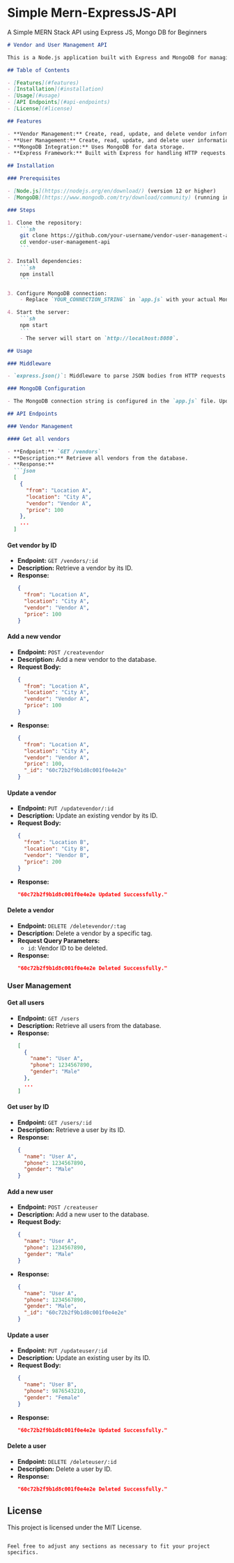# Simple Mern-ExpressJS-API
A Simple MERN Stack API using Express JS, Mongo DB for Beginners

```markdown
# Vendor and User Management API

This is a Node.js application built with Express and MongoDB for managing vendors and users. The API allows for creating, reading, updating, and deleting vendors and users.

## Table of Contents

- [Features](#features)
- [Installation](#installation)
- [Usage](#usage)
- [API Endpoints](#api-endpoints)
- [License](#license)

## Features

- **Vendor Management:** Create, read, update, and delete vendor information.
- **User Management:** Create, read, update, and delete user information.
- **MongoDB Integration:** Uses MongoDB for data storage.
- **Express Framework:** Built with Express for handling HTTP requests.

## Installation

### Prerequisites

- [Node.js](https://nodejs.org/en/download/) (version 12 or higher)
- [MongoDB](https://www.mongodb.com/try/download/community) (running instance or connection string)

### Steps

1. Clone the repository:
    ```sh
    git clone https://github.com/your-username/vendor-user-management-api.git
    cd vendor-user-management-api
    ```

2. Install dependencies:
    ```sh
    npm install
    ```

3. Configure MongoDB connection:
    - Replace `YOUR_CONNECTION_STRING` in `app.js` with your actual MongoDB connection string.

4. Start the server:
    ```sh
    npm start
    ```
    - The server will start on `http://localhost:8080`.

## Usage

### Middleware

- `express.json()`: Middleware to parse JSON bodies from HTTP requests.

### MongoDB Configuration

- The MongoDB connection string is configured in the `app.js` file. Update the `mongoDbConnectionString` variable with your MongoDB connection string.

## API Endpoints

### Vendor Management

#### Get all vendors

- **Endpoint:** `GET /vendors`
- **Description:** Retrieve all vendors from the database.
- **Response:**
  ```json
  [
    {
      "from": "Location A",
      "location": "City A",
      "vendor": "Vendor A",
      "price": 100
    },
    ...
  ]
  ```

#### Get vendor by ID

- **Endpoint:** `GET /vendors/:id`
- **Description:** Retrieve a vendor by its ID.
- **Response:**
  ```json
  {
    "from": "Location A",
    "location": "City A",
    "vendor": "Vendor A",
    "price": 100
  }
  ```

#### Add a new vendor

- **Endpoint:** `POST /createvendor`
- **Description:** Add a new vendor to the database.
- **Request Body:**
  ```json
  {
    "from": "Location A",
    "location": "City A",
    "vendor": "Vendor A",
    "price": 100
  }
  ```
- **Response:**
  ```json
  {
    "from": "Location A",
    "location": "City A",
    "vendor": "Vendor A",
    "price": 100,
    "_id": "60c72b2f9b1d8c001f0e4e2e"
  }
  ```

#### Update a vendor

- **Endpoint:** `PUT /updatevendor/:id`
- **Description:** Update an existing vendor by its ID.
- **Request Body:**
  ```json
  {
    "from": "Location B",
    "location": "City B",
    "vendor": "Vendor B",
    "price": 200
  }
  ```
- **Response:**
  ```json
  "60c72b2f9b1d8c001f0e4e2e Updated Successfully."
  ```

#### Delete a vendor

- **Endpoint:** `DELETE /deletevendor/:tag`
- **Description:** Delete a vendor by a specific tag.
- **Request Query Parameters:**
  - `id`: Vendor ID to be deleted.
- **Response:**
  ```json
  "60c72b2f9b1d8c001f0e4e2e Deleted Successfully."
  ```

### User Management

#### Get all users

- **Endpoint:** `GET /users`
- **Description:** Retrieve all users from the database.
- **Response:**
  ```json
  [
    {
      "name": "User A",
      "phone": 1234567890,
      "gender": "Male"
    },
    ...
  ]
  ```

#### Get user by ID

- **Endpoint:** `GET /users/:id`
- **Description:** Retrieve a user by its ID.
- **Response:**
  ```json
  {
    "name": "User A",
    "phone": 1234567890,
    "gender": "Male"
  }
  ```

#### Add a new user

- **Endpoint:** `POST /createuser`
- **Description:** Add a new user to the database.
- **Request Body:**
  ```json
  {
    "name": "User A",
    "phone": 1234567890,
    "gender": "Male"
  }
  ```
- **Response:**
  ```json
  {
    "name": "User A",
    "phone": 1234567890,
    "gender": "Male",
    "_id": "60c72b2f9b1d8c001f0e4e2e"
  }
  ```

#### Update a user

- **Endpoint:** `PUT /updateuser/:id`
- **Description:** Update an existing user by its ID.
- **Request Body:**
  ```json
  {
    "name": "User B",
    "phone": 9876543210,
    "gender": "Female"
  }
  ```
- **Response:**
  ```json
  "60c72b2f9b1d8c001f0e4e2e Updated Successfully."
  ```

#### Delete a user

- **Endpoint:** `DELETE /deleteuser/:id`
- **Description:** Delete a user by ID.
- **Response:**
  ```json
  "60c72b2f9b1d8c001f0e4e2e Deleted Successfully."
  ```

## License

This project is licensed under the MIT License.
```

Feel free to adjust any sections as necessary to fit your project specifics.
